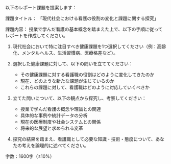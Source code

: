 以下のレポート課題を提案します：

課題タイトル：
「現代社会における看護の役割の変化と課題に関する探究」

課題内容：
授業で学んだ看護の基本概念を踏まえた上で、以下の手順に従ってレポートを作成してください。

1. 現代社会において特に注目すべき健康課題を1つ選択してください（例：高齢化、メンタルヘルス、生活習慣病、医療格差など）。

2. 選択した健康課題に対して、以下の問いを立ててください：
   - その健康課題に対する看護職の役割はどのように変化してきたのか
   - 現在、どのような新たな課題が生じているのか
   - これらの課題に対して、看護職はどのように対応していくべきか

3. 立てた問いについて、以下の観点から探究し、考察してください：
   - 授業で学んだ看護の概念や理論との関連
   - 具体的な事例や統計データの分析
   - 現在の医療制度や社会システムとの関係
   - 将来的な展望と求められる変革

4. 探究の結果を踏まえ、看護職として必要な知識・技術・態度について、あなたの考えを論理的に述べてください。

字数：1600字（±10%）